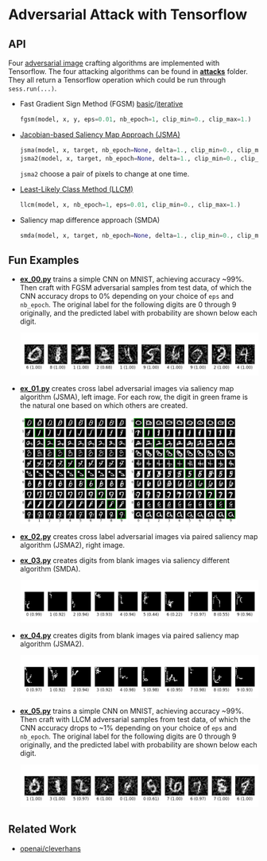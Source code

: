 Adversarial Attack with Tensorflow
==================================

## API ##

Four
[adversarial image](http://karpathy.github.io/2015/03/30/breaking-convnets/) crafting
algorithms are implemented with Tensorflow.  The four attacking
algorithms can be found in [**attacks**](./attacks) folder.  They all
return a Tensorflow operation which could be run through
`sess.run(...)`.

- Fast Gradient Sign Method
  (FGSM)
  [basic](https://arxiv.org/abs/1412.6572)/[iterative](https://arxiv.org/abs/1607.02533)

    ```python
    fgsm(model, x, y, eps=0.01, nb_epoch=1, clip_min=0., clip_max=1.)
    ```

- [Jacobian-based Saliency Map Approach (JSMA)](https://arxiv.org/abs/1511.07528)

    ```python
    jsma(model, x, target, nb_epoch=None, delta=1., clip_min=0., clip_max=1.)
    jsma2(model, x, target, nb_epoch=None, delta=1., clip_min=0., clip_max=1.)
    ```

    `jsma2` choose a pair of pixels to change at one time.

- [Least-Likely Class Method (LLCM)](https://arxiv.org/abs/1607.02533)

    ```python
    llcm(model, x, nb_epoch=1, eps=0.01, clip_min=0., clip_max=1.)
    ```

- Saliency map difference approach (SMDA)

    ```python
    smda(model, x, target, nb_epoch=None, delta=1., clip_min=0., clip_max=1.)
    ```

## Fun Examples ##

- [**ex_00.py**](./ex_00.py) trains a simple CNN on MNIST, achieving
  accuracy ~99%.  Then craft with FGSM adversarial samples from test
  data, of which the CNN accuracy drops to 0% depending on your choice
  of `eps` and `nb_epoch`.  The original label for the following
  digits are 0 through 9 originally, and the predicted label with
  probability are shown below each digit.

    ![ex_00](./img/ex_00.png?raw=true "fgsm digits")

- [**ex_01.py**](./ex_01.py) creates cross label adversarial images
  via saliency map algorithm (JSMA), left image.  For each row, the
  digit in green frame is the natural one based on which others are
  created.

    <img src="./img/ex_01.png" width="45%">
    <img src="./img/ex_02.png" width="45%">

- [**ex_02.py**](./ex_02.py) creates cross label adversarial images
  via paired saliency map algorithm (JSMA2), right image.

- [**ex_03.py**](./ex_03.py) creates digits from blank images via
  saliency different algorithm (SMDA).

    ![ex_03](./img/ex_03.png?raw=true "digits from scratch")

- [**ex_04.py**](./ex_04.py) creates digits from blank images via
  paired saliency map algorithm (JSMA2).

    ![ex_04](./img/ex_04.png?raw=true "digits from scratch")

- [**ex_05.py**](./ex_05.py) trains a simple CNN on MNIST, achieving
  accuracy ~99%.  Then craft with LLCM adversarial samples from test
  data, of which the CNN accuracy drops to ~1% depending on your
  choice of `eps` and `nb_epoch`.  The original label for the
  following digits are 0 through 9 originally, and the predicted label
  with probability are shown below each digit.

    ![ex_05](./img/ex_05.png?raw=true "llcm digits")

## Related Work ##

- [openai/cleverhans](https://github.com/openai/cleverhans)
